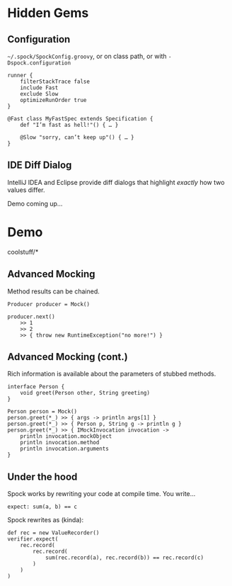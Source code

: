 # Hidden Gems

## Configuration

`~/.spock/SpockConfig.groovy`, or on class path, or with `-Dspock.configuration`

    runner {
        filterStackTrace false
        include Fast
        exclude Slow
        optimizeRunOrder true
    }

<!-- -->

    @Fast class MyFastSpec extends Specification {
        def "I’m fast as hell!"() { … }

        @Slow "sorry, can’t keep up"() { … }
    }

## IDE Diff Dialog

IntelliJ IDEA and Eclipse provide diff dialogs that highlight *exactly* how two values differ.

Demo coming up…

# Demo

coolstuff/*

## Advanced Mocking

Method results can be chained.

    Producer producer = Mock()

    producer.next()
        >> 1
        >> 2
        >> { throw new RuntimeException("no more!") }

## Advanced Mocking (cont.)

Rich information is available about the parameters of stubbed methods.

    interface Person {
        void greet(Person other, String greeting)
    }

    Person person = Mock()
    person.greet(*_) >> { args -> println args[1] }
    person.greet(*_) >> { Person p, String g -> println g }
    person.greet(*_) >> { IMockInvocation invocation ->
        println invocation.mockObject
        println invocation.method
        println invocation.arguments
    }

## Under the hood

Spock works by rewriting your code at compile time. You write…

    expect: sum(a, b) == c

Spock rewrites as (kinda):

    def rec = new ValueRecorder()
    verifier.expect(
        rec.record(
            rec.record(
                sum(rec.record(a), rec.record(b)) == rec.record(c)
            )
        )
    )